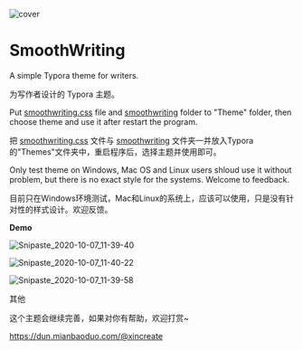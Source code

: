 ![cover](https://user-images.githubusercontent.com/2960097/95231900-5c04b280-0836-11eb-940c-1d5157388a53.png)

# SmoothWriting

A simple Typora theme for writers.

为写作者设计的 Typora 主题。

Put  [smoothwriting.css](https://github.com/nightwind93/SmoothWriting/blob/main/smoothwriting.css) file and [smoothwriting](https://github.com/nightwind93/SmoothWriting/tree/main/smoothwriting) folder to "Theme" folder, then choose theme and use it after restart the program.

把 [smoothwriting.css](https://github.com/nightwind93/SmoothWriting/blob/main/smoothwriting.css) 文件与 [smoothwriting](https://github.com/nightwind93/SmoothWriting/tree/main/smoothwriting) 文件夹一并放入Typora的"Themes"文件夹中，重启程序后，选择主题并使用即可。

Only test theme on Windows, Mac OS and Linux users shloud use it without problem, but there is no exact style for the systems. Welcome to feedback. 

目前只在Windows环境测试，Mac和Linux的系统上，应该可以使用，只是没有针对性的样式设计。欢迎反馈。

**Demo**

![Snipaste_2020-10-07_11-39-40](https://user-images.githubusercontent.com/2960097/95285124-9dc34680-0892-11eb-8516-74d6a467e823.png)

![Snipaste_2020-10-07_11-40-22](https://user-images.githubusercontent.com/2960097/95285125-9f8d0a00-0892-11eb-8005-960cae99b8d3.png)

![Snipaste_2020-10-07_11-39-58](https://user-images.githubusercontent.com/2960097/95285128-a025a080-0892-11eb-8026-535bf7c9afae.png)

其他

这个主题会继续完善，如果对你有帮助，欢迎打赏~

https://dun.mianbaoduo.com/@xincreate
